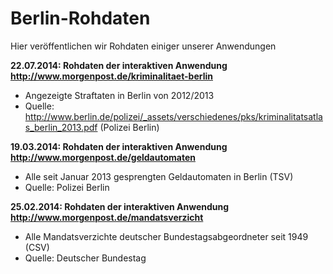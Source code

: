 # Berlin-Rohdaten

Hier veröffentlichen wir Rohdaten einiger unserer Anwendungen

**22.07.2014: Rohdaten der interaktiven Anwendung http://www.morgenpost.de/kriminalitaet-berlin**
* Angezeigte Straftaten in Berlin von 2012/2013
* Quelle: http://www.berlin.de/polizei/_assets/verschiedenes/pks/kriminalitatsatlas_berlin_2013.pdf (Polizei Berlin)


**19.03.2014: Rohdaten der interaktiven Anwendung http://www.morgenpost.de/geldautomaten**
* Alle seit Januar 2013 gesprengten Geldautomaten in Berlin (TSV)
* Quelle: Polizei Berlin

**25.02.2014: Rohdaten der interaktiven Anwendung http://www.morgenpost.de/mandatsverzicht**
* Alle Mandatsverzichte deutscher Bundestagsabgeordneter seit 1949 (CSV)
* Quelle: Deutscher Bundestag


